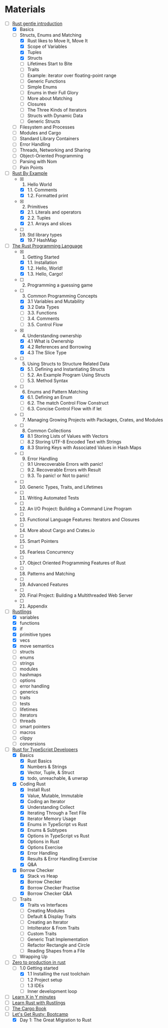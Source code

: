 # Materials

- [ ] [Rust gentle introduction](https://stevedonovan.github.io/rust-gentle-intro/readme.html)
  - [x] Basics
  - [ ] Structs, Enums and Matching
    - [x] Rust likes to Move It, Move It
    - [x] Scope of Variables
    - [x] Tuples
    - [x] Structs
    - [ ] Lifetimes Start to Bite
    - [ ] Traits
    - [ ] Example: iterator over floating-point range
    - [ ] Generic Functions
    - [ ] Simple Enums
    - [ ] Enums in their Full Glory
    - [ ] More about Matching
    - [ ] Closures
    - [ ] The Three Kinds of Iterators
    - [ ] Structs with Dynamic Data
    - [ ] Generic Structs
  - [ ] Filesystem and Processes
  - [ ] Modules and Cargo
  - [ ] Standard Library Containers
  - [ ] Error Handling
  - [ ] Threads, Networking and Sharing
  - [ ] Object-Oriented Programming
  - [ ] Parsing with Nom
  - [ ] Pain Points
- [ ] [Rust By Example](https://doc.rust-lang.org/rust-by-example/)
  - [x] 1. Hello World
    - [x] 1.1. Comments
    - [x] 1.2. Formatted print
  - [x] 2. Primitives
    - [x] 2.1. Literals and operators
    - [x] 2.2. Tuples
    - [x] 2.1. Arrays and slices
  - [ ] 19. Std library types
    - [x] 19.7 HashMap
- [ ] [The Rust Programming Language](https://doc.rust-lang.org/)
  - [x] 1. Getting Started
    - [x] 1.1. Installation
    - [x] 1.2. Hello, World!
    - [x] 1.3. Hello, Cargo!
  - [ ] 2. Programming a guessing game
  - [ ] 3. Common Programming Concepts
    - [x] 3.1 Variables and Mutability
    - [x] 3.2 Data Types
    - [ ] 3.3. Functions
    - [ ] 3.4. Comments
    - [ ] 3.5. Control Flow
  - [x] 4. Understanding ownership
    - [x] 4.1 What is Ownership
    - [x] 4.2 References and Borrowing
    - [x] 4.3 The Slice Type
  - [ ] 5. Using Structs to Structure Related Data
    - [x] 5.1. Defining and Instantiating Structs
    - [ ] 5.2. An Example Program Using Structs
    - [ ] 5.3. Method Syntax
  - [ ] 6. Enums and Pattern Matching
    - [x] 6.1. Defining an Enum
    - [ ] 6.2. The match Control Flow Construct
    - [ ] 6.3. Concise Control Flow with if let
  - [ ] 7. Managing Growing Projects with Packages, Crates, and Modules
  - [ ] 8. Common Collections
    - [x] 8.1 Storing Lists of Values with Vectors
    - [ ] 8.2 Storing UTF-8 Encoded Text with Strings
    - [x] 8.3 Storing Keys with Associated Values in Hash Maps
  - [ ] 9. Error Handling
    - [ ] 9.1 Unrecoverable Errors with panic!
    - [ ] 9.2. Recoverable Errors with Result
    - [ ] 9.3. To panic! or Not to panic!
  - [ ] 10. Generic Types, Traits, and Lifetimes
  - [ ] 11. Writing Automated Tests
  - [ ] 12. An I/O Project: Building a Command Line Program
  - [ ] 13. Functional Language Features: Iterators and Closures
  - [ ] 14. More about Cargo and Crates.io
  - [ ] 15. Smart Pointers
  - [ ] 16. Fearless Concurrency
  - [ ] 17. Object Oriented Programming Features of Rust
  - [ ] 18. Patterns and Matching
  - [ ] 19. Advanced Features
  - [ ] 20. Final Project: Building a Multithreaded Web Server
  - [ ] 21. Appendix
- [ ] [Rustlings](https://github.com/rust-lang/rustlings)
  - [x] variables
  - [x] functions
  - [x] if
  - [x] primitive types
  - [x] vecs
  - [x] move semantics
  - [ ] structs
  - [ ] enums
  - [ ] strings
  - [ ] modules
  - [ ] hashmaps
  - [ ] options
  - [ ] error handling
  - [ ] generics
  - [ ] traits
  - [ ] tests
  - [ ] lifetimes
  - [ ] iterators
  - [ ] threads
  - [ ] smart pointers
  - [ ] macros
  - [ ] clippy
  - [ ] conversions
- [ ] [Rust for TypeScript Developers](https://frontendmasters.com/courses/rust-ts-devs)
  - [x] Basics
    - [x] Rust Basics
    - [x] Numbers & Strings
    - [x] Vector, Tuple, & Struct
    - [x] todo, unreachable, & unwrap
  - [x] Coding Rust
    - [x] Install Rust
    - [x] Value, Mutable, Immutable
    - [x] Coding an Iterator
    - [x] Understanding Collect
    - [x] Iterating Through a Text File
    - [x] Iterator Memory Usage
    - [x] Enums in TypeScript vs Rust
    - [x] Enums & Subtypes
    - [x] Options in TypeScript vs Rust
    - [x] Options in Rust
    - [x] Options Exercise
    - [x] Error Handling
    - [x] Results & Error Handling Exercise
    - [x] Q&A
  - [x] Borrow Checker
    - [x] Stack vs Heap
    - [x] Borrow Checker
    - [x] Borrow Checker Practise
    - [x] Borrow Checker Q&A
  - [ ] Traits
    - [x] Traits vs Interfaces
    - [ ] Creating Modules
    - [ ] Default & Display Traits
    - [ ] Creating an Iterator
    - [ ] IntoIterator & From Traits
    - [ ] Custom Traits
    - [ ] Generic Trait Implementation
    - [ ] Refactor Rectangle and Circle
    - [ ] Reading Shapes from a File
  - [ ] Wrapping Up
- [ ] [Zero to production in rust](https://www.zero2prod.com/index.html)
  - [ ] 1.0 Getting started
    - [x] 1.1 Installing the rust toolchain
    - [ ] 1.2 Project setup
    - [ ] 1.3 IDEs
    - [ ] Inner development loop
- [ ] [Learn X in Y minutes](https://learnxinyminutes.com/)
- [ ] [Learn Rust with Rustlings](https://www.youtube.com/watch?v=G3Vr-yswlaU&t=763s)
- [ ] [The Cargo Book](https://doc.rust-lang.org/cargo/index.html)
- [ ] [Let's Get Rusty: Bootcamp](https://product.letsgetrusty.com/bootcamp)
  - [x] Day 1: The Great Migration to Rust
